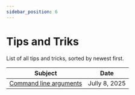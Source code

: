 ```yaml
---
sidebar_position: 6
---
```


# Tips and Triks

List of all tips and tricks, sorted by newest first.

| Subject                                                                         | Date              |
| ------------------------------------------------------------------------------- | ----------------- |
| [Command line arguments](tips_and_tricks/command_line_arguments.md)             | Jully 8, 2025     |
